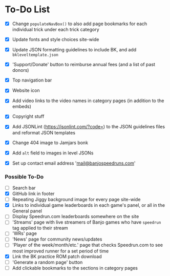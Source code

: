 # To-Do List

- [x] Change `populateNavBox()` to also add page bookmarks for each individual trick under each trick category
- [x] Update fonts and style choices site-wide
- [x] Update JSON formatting guidelines to include BK, and add `bkleveltemplate.json`
- [x] 'Support/Donate' button to reimburse annual fees (and a list of past donors)
- [x] Top navigation bar
- [x] Website icon
- [x] Add video links to the video names in category pages (in addition to the embeds)
- [x] Copyright stuff
- [x] Add JSONLint (https://jsonlint.com/?code=) to the JSON guidelines files and reformat JSON templates
- [x] Change 404 image to Jamjars bonk
- [x] Add `alt` field to images in level JSONs
- [x] Set up contact email address 'mail@banjospeedruns.com'


### Possible To-Do

- [ ] Search bar
- [x] GitHub link in footer
- [ ] Repeating Jiggy background image for every page site-wide
- [x] Links to individual game leaderboards in each game's panel, or all in the General panel
- [ ] Display Speedrun.com leaderboards somewhere on the site
- [ ] 'Streams' page with live streamers of Banjo games who have `speedrun` tag applied to their stream
- [ ] 'WRs' page
- [ ] 'News' page for community news/updates
- [ ] 'Player of the week/month/etc.' page that checks Speedrun.com to see most improved runner for a set period of time
- [x] Link the BK practice ROM patch download
- [ ] 'Generate a random page' button
- [ ] Add clickable bookmarks to the sections in category pages

